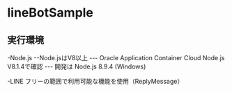 # lineBotSample
## 実行環境
-Node.js
--Node.jsはV8以上
--- Oracle Application Container Cloud Node.js V8.1.4で確認
--- 開発は Node.js 8.9.4 (Windows)

-LINE
フリーの範囲で利用可能な機能を使用（ReplyMessage）
